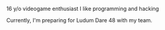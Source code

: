 16 y/o videogame enthusiast
I like programming and hacking

Currently, I'm preparing for Ludum Dare 48 with my team.
